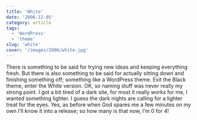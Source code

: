 ```yaml
---
title: 'White'
date: '2006-12-05'
category: article
tags:
  - 'WordPress'
  - 'theme'
slug: 'white'
cover: '/images/2006/white.jpg'
---
```


There is something to be said for trying new ideas and keeping everything fresh. But there is also something to be said for actually sitting down and finishing something off; something like a WordPress theme. Exit the Black theme, enter the White version. OK, so naming stuff was never really my strong point. I got a bit tired of a dark site, for most it really works for me, I wanted something lighter. I guess the dark nights are calling for a lighter treat for the eyes. Yes, as before when God spares me a few minutes on my own I’ll know it into a release; so how many is that now, I’m 0 for 4!
